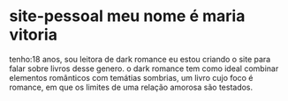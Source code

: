 # site-pessoal meu nome é maria vitoria
tenho:18 anos,
sou leitora de dark romance
eu estou criando o site para falar sobre livros desse genero.
o dark romance tem como ideal combinar elementos românticos com
temátias sombrias, um livro cujo foco é romance, em que os limites de uma relação
amorosa são testados.

